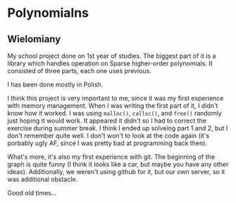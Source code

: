 # Polynomialns
## Wielomiany

My school project done on 1st year of studies. The biggest part of it is a library which handles operation on Sparse higher-order polynomials. It consisted of three parts, each one uses previous.

I has been done mostly in Polish.

I think this project is very important to me, since it was my first experience with memory management. When I was writing the first part of it, I didn't know how it worked. I was using `malloc()`, `calloc()`, and `free()` randomly just hoping it would work. It appeared it didn't so I had to correct the exercise during summer break. I think I ended up solveing part 1 and 2, but I don't remember quite well. I don't won't to look at the code again (it's porbably ugly AF, since I was pretty bad at programming back then).

What's more, it's also my first experience with git. The beginning of the graph is quite funny (I think it looks like a car, but maybe you have any other ideas). Additionally, we weren't using github for it, but our own server, so it was additional obstacle.

Good old times...
